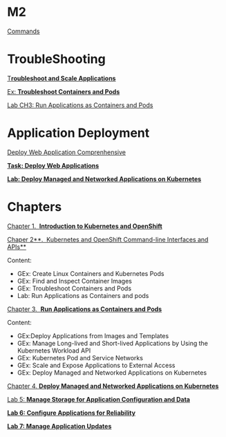 # M2

[Commands](MidTerm2/Commands%20acc91944299e4fddb4af6ade5fe51103.md)

# TroubleShooting

[T**roubleshoot and Scale Applications**](MidTerm2/Troubleshoot%20and%20Scale%20Applications.md)

[Ex: **Troubleshoot Containers and Pods**](MidTerm2/Ex%20Troubleshoot%20Containers%20and%20Pods.md)

[Lab CH3: Run Applications as Containers and Pods](MidTerm2/Lab%20CH3%20Run%20Applications%20as%20Containers%20and%20Pods%2030a5705ca0b547a287c947b6d9a526aa.md)

# Application Deployment

[Deploy Web Application Comprenhensive](MidTerm2/Deploy%20Web%20Application%20Comprenhensive.md)

[**Task: Deploy Web Applications**](MidTerm2/Task%20Deploy%20Web%20Applications.md)

[**Lab: Deploy Managed and Networked Applications on Kubernetes**](MidTerm2/Lab%20Deploy%20Managed%20and%20Networked%20Applications.md)

# Chapters

[Chapter 1.  **Introduction to Kubernetes and OpenShift**](MidTerm2/Chapter%201%20Introduction%20to%20Kubernetes%20and%20OpenShift.md)

[Chaper 2**.  Kubernetes and OpenShift Command-line Interfaces and APIs**](MidTerm2/Chaper%202%20Kubernetes%20and%20OpenShift%20Command-line.md)

Content:

- GEx: Create Linux Containers and Kubernetes Pods
- GEx: Find and Inspect Container Images
- GEx: Troubleshoot Containers and Pods
- Lab: Run Applications as Containers and pods

[Chapter 3.  **Run Applications as Containers and Pods**](MidTerm2/Chapter%203%20Run%20Applications%20as%20Containers%20and%20Pods.md)

Content:

- GEx:Deploy Applications from Images and Templates
- GEx: Manage Long-lived and Short-lived Applications by Using the Kubernetes Workload API
- GEx: Kubernetes Pod and Service Networks
- GEx: Scale and Expose Applications to External Access
- GEx: Deploy Managed and Networked Applications on Kubernetes

[Chapter 4. **Deploy Managed and Networked Applications on Kubernetes**](MidTerm2/Chapter%204%20Deploy%20Managed%20and%20Networked%20Application.md)

[Lab 5: **Manage Storage for Application Configuration and Data**](MidTerm2/Lab%205%20Manage%20Storage%20for%20Application%20Configuration.md)

[**Lab 6: Configure Applications for Reliability**](MidTerm2/Lab%206%20Configure%20Applications%20for%20Reliability.md)

[**Lab 7: Manage Application Updates**](MidTerm2/Lab%207%20Manage%20Application%20Updates.md)